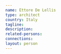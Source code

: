 ```yaml
---
name: Ettore De Lellis
type: architect
country: Italy
tagline:
description:
related-persons:
connections:
layout: person
---
```

